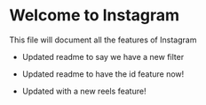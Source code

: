 # Welcome to Instagram

This file will document all the features of Instagram
* Updated readme to say we have a new filter

* Updated readme to have the id feature now!
* Updated with a new reels feature!


